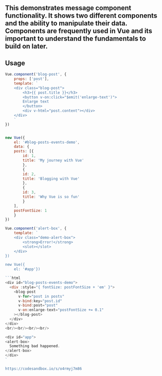 
## This demonstrates message component functionality. It shows two different components and the ability to manipulate their data. Components are frequently used in Vue and its important to understand the fundamentals to build on later.

## Usage

```javascript
Vue.component('blog-post', {
    props: ['post'],
    template: `
    <div class="blog-post">
        <h3>{{ post.title }}</h3>
        <button v-on:click="$emit('enlarge-text')">
        Enlarge text
        </button>
        <div v-html="post.content"></div>
    </div>
    `
})


new Vue({
    el: '#blog-posts-events-demo',
    data: {
    posts: [{
        id: 1,
        title: 'My journey with Vue'
        },
        {
        id: 2,
        title: 'Blogging with Vue'
        },
        {
        id: 3,
        title: 'Why Vue is so fun'
        }
    ],
    postFontSize: 1
    }
})

Vue.component('alert-box', {
    template: `
    <div class="demo-alert-box">
        <strong>Error!</strong>
        <slot></slot>
    </div>
})

new Vue({
    el: '#app'})

```html
<div id="blog-posts-events-demo">
  <div :style="{ fontSize: postFontSize + 'em' }">
    <blog-post
      v-for="post in posts"
      v-bind:key="post.id"
      v-bind:post="post"
      v-on:enlarge-text="postFontSize += 0.1"
    ></blog-post>
  </div>
</div>
<br/><br/><br/><br/>

<div id="app">
<alert-box>
  Something bad happened.
</alert-box>
</div>
`

https://codesandbox.io/s/o4rmyj7m86
